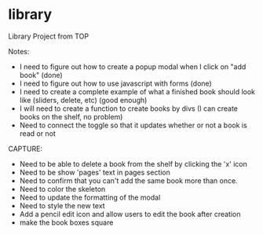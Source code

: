 # library
Library Project from TOP

Notes:
- I need to figure out how to create a popup modal when I click on "add book"  (done)
- I need to figure out how to use javascript with forms (done)
- I need to create a complete example of what a finished book should look like (sliders, delete, etc) (good enough)
- I will need to create a function to create books by divs (I can create books on the shelf, no problem)
- Need to connect the toggle so that it updates whether or not a book is read or not




CAPTURE:
- Need to be able to delete a book from the shelf by clicking the 'x' icon
- Need to be show 'pages' text in pages section
- Need to confirm that you can't add the same book more than once.
- Need to color the skeleton
- Need to update the formatting of the modal
- Need to style the new text
- Add a pencil edit icon and allow users to edit the book after creation
- make the book boxes square
